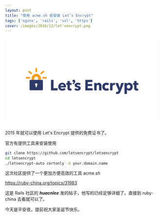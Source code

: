 ```yaml
---
layout: post
title: "使用 acme.sh 给安装 Let’s Encrypt"
tags: ['nginx', 'rails', 'ssl', 'https']
cover: /images/2016/12/let'sencrypt.png
---
```


![let'sencrypt](/images/2016/12/let'sencrypt.png)



2015 年就可以使用 Let's Encrypt 提供的免费证书了。

官方有提供工具来安装使用

```bash
git clone https://github.com/letsencrypt/letsencrypt
cd letsencrypt
./letsencrypt-auto certonly -d your.domain.name
```



这次社区提供了一个更加方便高效的工具 acme.sh

<https://ruby-china.org/topics/31983>

这是 Rails 社区的 ***huacnlee*** 发的帖子，他写的已经足够详细了。直接到 ruby-china 去看就可以了。



今天是平安夜，提前祝大家圣诞节快乐。